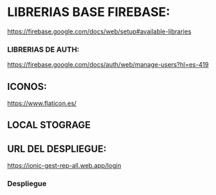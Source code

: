 # LIBRERIAS BASE FIREBASE:
  https://firebase.google.com/docs/web/setup#available-libraries

### LIBRERIAS DE AUTH:
  https://firebase.google.com/docs/auth/web/manage-users?hl=es-419
  
## ICONOS:
  https://www.flaticon.es/
  
## LOCAL STOGRAGE

## URL DEL DESPLIEGUE:
  https://ionic-gest-rep-all.web.app/login

### Despliegue
